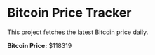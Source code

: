 # Bitcoin Price Tracker

This project fetches the latest Bitcoin price daily.

**Bitcoin Price:** $118319
